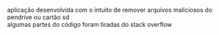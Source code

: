 aplicação desenvolvida com o intuito de remover arquivos maliciosos do pendrive ou cartão sd<br>
algumas partes do código foram tiradas do stack overflow
